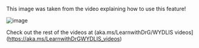 This image was taken from the video explaining how to use this feature!

![image](https://user-images.githubusercontent.com/70203719/141850736-e4730a51-b7ab-421e-b715-4da5bcedf4c8.png)

Check out the rest of the videos at (aka.ms/LearnwithDrG/WYDLIS videos] (https://aka.ms/LearnwithDrGWYDLIS_videos)
